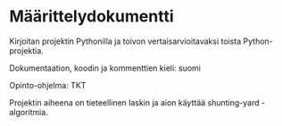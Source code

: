 # Määrittelydokumentti

Kirjoitan projektin Pythonilla ja toivon vertaisarvioitavaksi toista Python-projektia.

Dokumentaation, koodin ja kommenttien kieli: suomi

Opinto-ohjelma: TKT

Projektin aiheena on tieteellinen laskin ja aion käyttää shunting-yard -algoritmia.
